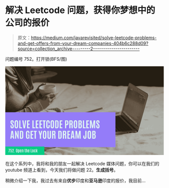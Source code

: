 # 解决 Leetcode 问题，获得你梦想中的公司的报价

> 原文：<https://medium.com/javarevisited/solve-leetcode-problems-and-get-offers-from-your-dream-companies-404b6c288d09?source=collection_archive---------2----------------------->

问题编号 752。打开锁(BFS/图)

![](img/36ed3c688f10761fa68043f84e816347.png)

在这个系列中，我将和我的朋友一起解决 Leetcode 媒体问题，你可以在我们的 youtube 频道上看到，今天我们将做问题 22。**生成括号**。

稍微介绍一下我，我过去有来自**优步**印度和**亚马逊**印度的报价，我目前…